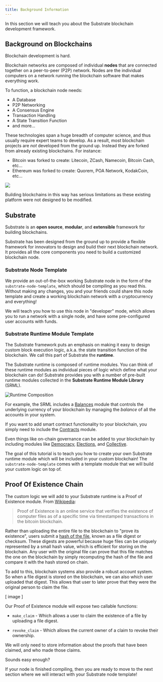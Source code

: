 ```yaml
---
title: Background Information
---
```


In this section we will teach you about the Substrate blockchain development
framework.

## Background on Blockchains

Blockchain development is hard.

Blockchain networks are composed of individual **nodes** that are connected
together on a peer-to-peer (P2P) network. Nodes are the individual computers on
a network running the blockchain software that makes everything work.

To function, a blockchain node needs:

* A Database
* P2P Networking
* A Consensus Engine
* Transaction Handling
* A State Transition Function
* and more...

These technologies span a huge breadth of computer science, and thus usually
require expert teams to develop. As a result, most blockchain projects are _not_
developed from the ground up. Instead they are forked from already existing
blockchains. For instance:

* Bitcoin was forked to create: Litecoin, ZCash, Namecoin, Bitcoin Cash, etc...
* Ethereum was forked to create: Quorem, POA Network, KodakCoin, etc...

![](assets/forks.png)

Building blockchains in this way has serious limitations as these existing
platform were not designed to be modified.

## Substrate

Substrate is an **open source**, **modular**, and **extensible** framework for
building blockchains.

Substrate has been designed from the ground up to provide a flexible framework
for innovators to design and build their next blockchain network. It provides
all the core components you need to build a customized blockchain node.

### Substrate Node Template

We provide an out-of-the-box working Substrate node in the form of the
`substrate-node-template`, which should be compiling as you read this. Without
making any changes, you and your friends could share this node template and
create a working blockchain network with a cryptocurrency and everything!

We will teach you how to use this node in "developer" mode, which allows you to
run a network with a single node, and have some pre-configured user accounts
with funds.

### Substrate Runtime Module Template

The Substrate framework puts an emphasis on making it easy to design custom
block execution logic, a.k.a. the state transition function of the blockchain.
We call this part of Substrate the **runtime**.

The Substrate runtime is composed of runtime modules. You can think of these
runtime modules as individual pieces of logic which define what your blockchain
can do! Substrate provides you with a number of pre-built runtime modules
collected in the **Substrate Runtime Module Library** (SRML).

![Runtime Composition](assets/runtime.png)

For example, the SRML includes a
[Balances](https://substrate.dev/rustdocs/master/srml_balances/index.html)
module that controls the underlying currency of your blockchain by managing the
_balance_ of all the accounts in your system. 

If you want to add smart contract functionality to your blockchain, you simply
need to include the
[Contracts](https://substrate.dev/rustdocs/master/srml_contracts/index.html)
module.

Even things like on-chain governance can be added to your blockchain by
including modules like
[Democracy](https://substrate.dev/rustdocs/master/srml_democracy/index.html),
[Elections](https://substrate.dev/rustdocs/master/srml_elections/index.html),
and
[Collective](https://substrate.dev/rustdocs/master/srml_collective/index.html).

The goal of this tutorial is to teach you how to create your own Substrate
runtime module which will be included in your custom blockchain! The
`substrate-node-template` comes with a template module that we will build your
custom logic on top of.

## Proof Of Existence Chain

The custom logic we will add to your Substrate runtime is a Proof of Existence
module. From [Wikipedia](https://en.wikipedia.org/wiki/Proof_of_Existence): 

> Proof of Existence is an online service that verifies the existence of
> computer files as of a specific time via timestamped transactions in the
> bitcoin blockchain.

Rather than uploading the entire file to the blockchain to "prove its
existence", users submit a [hash of the
file](https://en.wikipedia.org/wiki/File_verification), known as a file digest
or checksum. These digests are powerful because huge files can be uniquely
represented by a small hash value, which is efficient for storing on the
blockchain. Any user with the original file can prove that this file matches the
one on the blockchain by simply recomputing the hash of the file and compare it
with the hash stored on chain.

To add to this, blockchain systems also provide a robust account system. So when
a file digest is stored on the blockchain, we can also which user uploaded that
digest. This allows that user to later prove that they were the original person
to claim the file.

[ image ]

Our Proof of Existence module will expose two callable functions:

* `make_claim` - Which allows a user to claim the existence of a file by
  uploading a file digest.

* `revoke_claim` - Which allows the current owner of a claim to revoke their
  ownership.

We will only need to store information about the proofs that have been claimed,
and who made those claims.

Sounds easy enough?

If your node is finished compiling, then you are ready to move to the next
section where we will interact with your Substrate node template!

